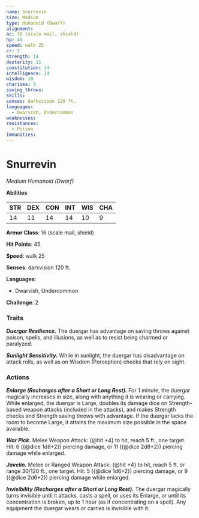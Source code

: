 ```yaml
---
name: Snurrevin
size: Medium
type: Humanoid (Dwarf)
alignment: 
ac: 16 (scale mail, shield)
hp: 45
speed: walk 25
cr: 2
strength: 14
dexterity: 11
constitution: 14
intelligence: 14
wisdom: 10
charisma: 9
saving_throws:
skills:
senses: darkvision 120 ft.
languages:
  - Dwarvish, Undercommon
weaknesses:
resistances:
  - Poison
immunities:
---
```


# Snurrevin

*Medium Humanoid (Dwarf)*

**Abilities**

| STR | DEX | CON | INT | WIS | CHA |
| --- | --- | --- | --- | --- | --- |
| 14 | 11 | 14 | 14 | 10 | 9 |

**Armor Class**: 16 (scale mail, shield)

**Hit Points**: 45

**Speed**: walk 25

**Senses**: darkvision 120 ft.

**Languages**:
  - Dwarvish, Undercommon

**Challenge**: 2

### Traits
***Duergar Resilience.*** The duergar has advantage on saving throws against poison, spells, and illusions, as well as to resist being charmed or paralyzed.

***Sunlight Sensitivity.*** While in sunlight, the duergar has disadvantage on attack rolls, as well as on Wisdom (Perception) checks that rely on sight.

### Actions
***Enlarge (Recharges after a Short or Long Rest).*** For 1 minute, the duergar magically increases in size, along with anything it is wearing or carrying. While enlarged, the duergar is Large, doubles its damage dice on Strength-based weapon attacks (included in the attacks), and makes Strength checks and Strength saving throws with advantage. If the duergar lacks the room to become Large, it attains the maximum size possible in the space available.

***War Pick.*** Melee Weapon Attack: {@hit +4} to hit, reach 5 ft., one target. Hit: 6 ({@dice 1d8+2}) piercing damage, or 11 ({@dice 2d8+2}) piercing damage while enlarged.

***Javelin.*** Melee or Ranged Weapon Attack: {@hit +4} to hit, reach 5 ft. or range 30/120 ft., one target. Hit: 5 ({@dice 1d6+2}) piercing damage, or 9 ({@dice 2d6+2}) piercing damage while enlarged.

***Invisibility (Recharges after a Short or Long Rest).*** The duergar magically turns invisible until it attacks, casts a spell, or uses its Enlarge, or until its concentration is broken, up to 1 hour (as if concentrating on a spell). Any equipment the duergar wears or carries is invisible with it.

